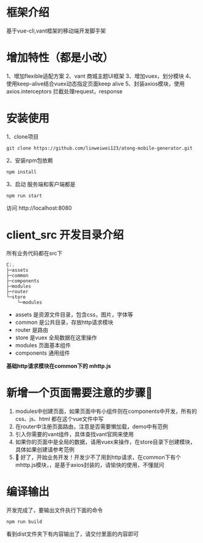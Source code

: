 
# 框架介绍
基于vue-cli,vant框架的移动端开发脚手架

# 增加特性（都是小改）
1、增加flexible适配方案
2、vant 商城主题UI框架
3、增加vuex，划分模块
4、使用keep-alive结合vuex动态指定页面keep alive
5、封装axios模块，使用axios.interceptors 拦截处理request，response

# 安装使用

1、clone项目
```
git clone https://github.com/linweiwei123/atong-mobile-generator.git
```

2、安装npm包依赖
```
npm install
```

3、启动
服务端和客户端都是
```
npm run start
```
访问  http://localhost:8080

# client_src 开发目录介绍

所有业务代码都在src下

```
C:.
├─assets
├─common
├─components
├─modules
├─router
└─store
    └─modules

```
- assets 是资源文件目录，包含css，图片，字体等
- common 是公共目录，存放http请求模块
- router 是路由
- store 是vuex 全局数据在这里操作
- modules 页面基本组件
- components 通用组件

****基础http请求模块在common下的 mhttp.js****

# 新增一个页面需要注意的步骤🤸
1. modules中创建页面，如果页面中有小组件则在components中开发，所有的css、js、html 都在这个vue文件中写
2. 在router中注册页面路由，注意是否需要懒加载，demo中有范例
3. 引入你需要的vant组件，具体查找vant官网来使用
4. 如果你的页面中是全局的数据，请用vuex来操作，在store目录下创建模块，具体如果创建请参考范例
5. 👏 好了，开始业务开发！开发少不了用到http请求，在common下有个mhttp.js模块，，是基于axios封装的，请愉快的使用，不懂就问

# 编译输出
开发完成了，要输出文件执行下面的命令
```
npm run build
```
看到dist文件夹下有内容输出了，请交付里面的内容即可

